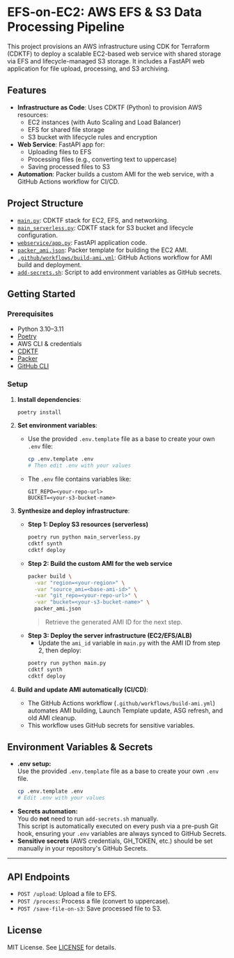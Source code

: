 # EFS-on-EC2: AWS EFS & S3 Data Processing Pipeline

This project provisions an AWS infrastructure using CDK for Terraform (CDKTF) to deploy a scalable EC2-based web service with shared storage via EFS and lifecycle-managed S3 storage. It includes a FastAPI web application for file upload, processing, and S3 archiving.

## Features

- **Infrastructure as Code**: Uses CDKTF (Python) to provision AWS resources:
  - EC2 instances (with Auto Scaling and Load Balancer)
  - EFS for shared file storage
  - S3 bucket with lifecycle rules and encryption
- **Web Service**: FastAPI app for:
  - Uploading files to EFS
  - Processing files (e.g., converting text to uppercase)
  - Saving processed files to S3
- **Automation**: Packer builds a custom AMI for the web service, with a GitHub Actions workflow for CI/CD.

## Project Structure

- [`main.py`](main.py): CDKTF stack for EC2, EFS, and networking.
- [`main_serverless.py`](main_serverless.py): CDKTF stack for S3 bucket and lifecycle configuration.
- [`webservice/app.py`](webservice/app.py): FastAPI application code.
- [`packer_ami.json`](packer_ami.json): Packer template for building the EC2 AMI.
- [`.github/workflows/build-ami.yml`](.github/workflows/build-ami.yml): GitHub Actions workflow for AMI build and deployment.
- [`add-secrets.sh`](add-secrets.sh): Script to add environment variables as GitHub secrets.

## Getting Started

### Prerequisites

- Python 3.10–3.11
- [Poetry](https://python-poetry.org/)
- AWS CLI & credentials
- [CDKTF](https://developer.hashicorp.com/terraform/cdktf)
- [Packer](https://www.packer.io/)
- [GitHub CLI](https://cli.github.com/)

### Setup

1. **Install dependencies**:
    ```sh
    poetry install
    ```

2. **Set environment variables**:
    - Use the provided `.env.template` file as a base to create your own `.env` file:
      ```sh
      cp .env.template .env
      # Then edit .env with your values
      ```
    - The `.env` file contains variables like:
      ```
      GIT_REPO=<your-repo-url>
      BUCKET=<your-s3-bucket-name>
      ```

3. **Synthesize and deploy infrastructure**:
    - **Step 1: Deploy S3 resources (serverless)**
      ```sh
      poetry run python main_serverless.py
      cdktf synth
      cdktf deploy
      ```
    - **Step 2: Build the custom AMI for the web service**
      ```sh
      packer build \
        -var "region=<your-region>" \
        -var "source_ami=<base-ami-id>" \
        -var "git_repo=<your-repo-url>" \
        -var "bucket=<your-s3-bucket-name>" \
        packer_ami.json
      ```
      > Retrieve the generated AMI ID for the next step.
    - **Step 3: Deploy the server infrastructure (EC2/EFS/ALB)**
      - Update the `ami_id` variable in `main.py` with the AMI ID from step 2, then deploy:
      ```sh
      poetry run python main.py
      cdktf synth
      cdktf deploy
      ```

4. **Build and update AMI automatically (CI/CD)**:
    - The GitHub Actions workflow (`.github/workflows/build-ami.yml`) automates AMI building, Launch Template update, ASG refresh, and old AMI cleanup.
    - This workflow uses GitHub secrets for sensitive variables.

## Environment Variables & Secrets

- **.env setup:**  
  Use the provided `.env.template` file as a base to create your own `.env` file.
  ```sh
  cp .env.template .env
  # Edit .env with your values
  ```
- **Secrets automation:**  
  You do **not** need to run `add-secrets.sh` manually.  
  This script is automatically executed on every push via a pre-push Git hook, ensuring your `.env` variables are always synced to GitHub Secrets.
- **Sensitive secrets** (AWS credentials, GH_TOKEN, etc.) should be set manually in your repository's GitHub Secrets.

---

## API Endpoints

- `POST /upload`: Upload a file to EFS.
- `POST /process`: Process a file (convert to uppercase).
- `POST /save-file-on-s3`: Save processed file to S3.

## License

MIT License. See [LICENSE](LICENSE) for details.